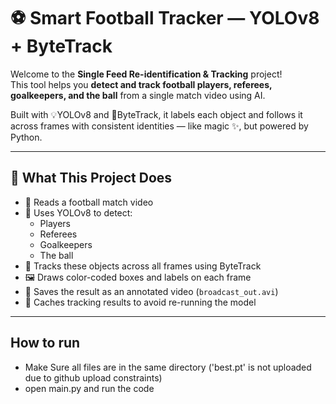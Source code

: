 # ⚽ Smart Football Tracker — YOLOv8 + ByteTrack

Welcome to the **Single Feed Re-identification & Tracking** project!  
This tool helps you **detect and track football players, referees, goalkeepers, and the ball** from a single match video using AI.

Built with 💡YOLOv8 and 🔁ByteTrack, it labels each object and follows it across frames with consistent identities — like magic ✨, but powered by Python.

---

## 🚀 What This Project Does

- 🎥 Reads a football match video
- 🧠 Uses YOLOv8 to detect:
  - Players
  - Referees
  - Goalkeepers
  - The ball
- 🔄 Tracks these objects across all frames using ByteTrack
- 🖼️ Draws color-coded boxes and labels on each frame
- 💾 Saves the result as an annotated video (`broadcast_out.avi`)
- 🧠 Caches tracking results to avoid re-running the model

---
## How to run
- Make Sure all files are in the same directory ('best.pt' is not uploaded due to github upload constraints)
- open main.py and run the code 



